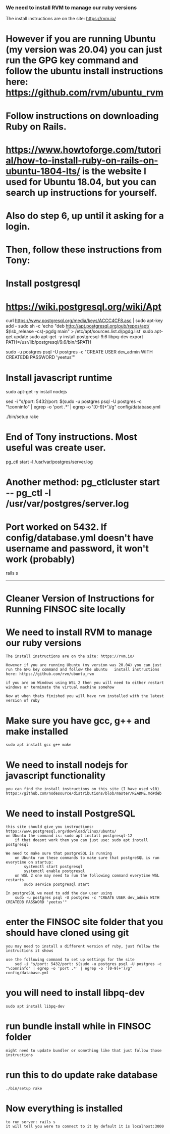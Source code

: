 ### We need to install RVM to manage our ruby versions
The install instructions are on the site: https://rvm.io/

However if you are running Ubuntu (my version was 20.04) you can just run the GPG key command and follow the ubuntu   install instructions here: https://github.com/rvm/ubuntu_rvm
=======

# Follow instructions on downloading Ruby on Rails. 
# https://www.howtoforge.com/tutorial/how-to-install-ruby-on-rails-on-ubuntu-1804-lts/ is the website I used for Ubuntu 18.04, but you can search up instructions for yourself.
# Also do step 6, up until it asking for a login.

# Then, follow these instructions from Tony:

# Install postgresql
# https://wiki.postgresql.org/wiki/Apt
curl https://www.postgresql.org/media/keys/ACCC4CF8.asc | sudo apt-key add -
sudo sh -c 'echo "deb http://apt.postgresql.org/pub/repos/apt/ $(lsb_release -cs)-pgdg main" > /etc/apt/sources.list.d/pgdg.list'
sudo apt-get update
sudo apt-get -y install postgresql-9.6 libpq-dev
export PATH=/usr/lib/postgresql/9.6/bin/:$PATH

sudo -u postgres psql -U postgres -c "CREATE USER dev_admin WITH CREATEDB PASSWORD 'yeetus'"

# Install javascript runtime
sudo apt-get -y install nodejs

sed -i "s/port: 5432/port: $(sudo -u postgres psql -U postgres -c "\conninfo" | egrep -o 'port .*' | egrep -o '[0-9]+')/g" config/database.yml

./bin/setup
rake

# End of Tony instructions. Most useful was create user.

pg_ctl start -l /usr/var/postgres/server.log
# Another method: pg_ctlcluster start -- pg_ctl -l /usr/var/postgres/server.log

# Port worked on 5432. If config/database.yml doesn't have username and password, it won't work (probably)

rails s


------------------------------------------------------------------------------
# Cleaner Version of Instructions for Running FINSOC site locally
# We need to install RVM to manage our ruby versions
    The install instructions are on the site: https://rvm.io/
    
    However if you are running Ubuntu (my version was 20.04) you can just run the GPG key command and follow the ubuntu   install instructions here: https://github.com/rvm/ubuntu_rvm
    
    if you are on Windows using WSL 2 then you will need to either restart windows or terminate the virtual machine somehow
    
    Now at when thats finished you will have rvm installed with the latest version of ruby

# Make sure you have gcc, g++ and make installed
    sudo apt install gcc g++ make

# We need to install nodejs for javascript functionality
    you can find the install instructions on this site (I have used v10)
    https://github.com/nodesource/distributions/blob/master/README.md#deb

# We need to install PostgreSQL
    this site should give you instructions: https://www.postgresql.org/download/linux/ubuntu/
    on Ubuntu the command is: sudo apt install postgresql-12
        if that doesnt work then you can just use: sudo apt install postgresql
    
    We need to make sure that postgreSQL is running
        on Ubuntu run these commands to make sure that postgreSQL is run everytime on startup:
            systemctl start postgresql
            systemctl enable postgresql
        on WSL 2 one may need to run the following command everytime WSL restarts
            sudo service postgresql start

    In postgreSQL we need to add the dev user using
        sudo -u postgres psql -U postgres -c "CREATE USER dev_admin WITH CREATEDB PASSWORD 'yeetus'"

# enter the FINSOC site folder that you should have cloned using git
    you may need to install a different version of ruby, just follow the instructions it shows 
    
    use the following command to set up settings for the site
        sed -i "s/port: 5432/port: $(sudo -u postgres psql -U postgres -c "\conninfo" | egrep -o 'port .*' | egrep -o '[0-9]+')/g" config/database.yml

# you will need to install libpq-dev 
    sudo apt install libpq-dev 
    

# run bundle install while in FINSOC folder
    might need to update bundler or something like that just follow those instructions

# run this to do update rake database
    ./bin/setup rake

# Now everything is installed
    to run server: rails s
    it will tell you were to connect to it by default it is localhost:3000 
    

